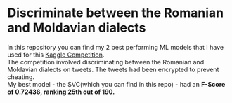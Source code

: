 # Discriminate between the Romanian and Moldavian dialects 
In this repository you can find my 2 best performing ML models that I have used for this [Kaggle Competition](https://www.kaggle.com/c/ml-2020-unibuc-3 "Competition's page").  
The competition involved discriminating between the Romanian and Moldavian dialects on tweets. The tweets had been encrypted to prevent cheating.  
My best model - the SVC(which you can find in this repo) - had an <b>F-Score of 0.72436, ranking 25th out of 190.</b>  
